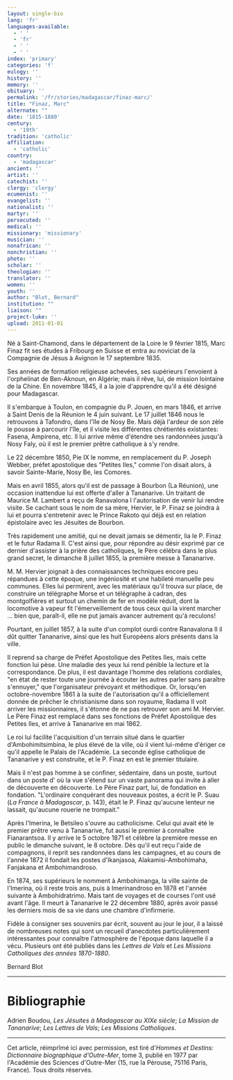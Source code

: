```yaml
---
layout: single-bio
lang: 'fr'
languages-available:
  - ' '
  - 'fr'
  - ' '
  - ' '
index: 'primary'
categories: 'f'
eulogy: ''
history: ''
memory: ''
obituary: ''
permalink: '/fr/stories/madagascar/finaz-marc/'
title: "Finaz, Marc"
alternate: ""
date: '1815-1880'
century:
  - '19th'
tradition: 'catholic'
affiliation:
  - 'catholic'
country:
  - 'madagascar'
ancient: ''
artist: ''
catechist: ''
clergy: 'clergy'
ecumenist: ''
evangelist: ''
nationalist: ''
martyr: ''
persecuted: ''
medical: ''
missionary: 'missionary'
musician: ''
nonafrican: ''
nonchristian: ''
photo: ''
scholar: ''
theologian: ''
translator: ''
women: ''
youth: ''
author: "Blot, Bernard"
institution: ""
liaison: ""
project-luke: ''
upload: 2011-01-01
---
```




Né à Saint-Chamond, dans le département de la Loire le 9 février 1815, Marc Finaz fit ses études à Fribourg en Suisse et entra au noviciat de la Compagnie de Jésus à Avignon le 17 septembre 1835.

Ses années de formation religieuse achevées, ses supérieurs l'envoient à l'orphelinat de Ben-Aknoun, en Algérie; mais il rêve, lui, de mission lointaine de la Chine. En novembre 1845, il a la joie d'apprendre qu'il a été désigné pour Madagascar.

Il s'embarque à Toulon, en compagnie du P. Jouen, en mars 1846, et arrive à Saint Denis de la Réunion le 4 juin suivant. Le 17 juillet 1846 nous le retrouvons à Tafondro, dans l'îIe de Nosy Be. Mais déjà l'ardeur de son zèle le pousse à parcourir l'île, et il visite les différentes chrétientés existantes: Fasena, Ampirena, etc. Il lui arrive même d'étendre ses randonnées jusqu'à Nosy Faly, où il est le premier prêtre catholique à s'y rendre.

Le 22 décembre 1850, Pie IX le nomme, en remplacement du P. Joseph Webber, préfet apostolique des "Petites Iles," comme l'on disait alors, à savoir Sainte-Marie, Nosy Be, les Comores.

Mais en avril 1855, alors qu'il est de passage à Bourbon (La Réunion), une occasion inattendue lui est offerte d'aller à Tananarive. Un traitant de Maurice M. Lambert a reçu de Ranavalona I l'autorisation de venir lui rendre visite. Se cachant sous le nom de sa mère, Hervier, le P. Finaz se joindra à lui et pourra s'entretenir avec le Prince Rakoto qui déjà est en relation épistolaire avec les Jésuites de Bourbon.

Très rapidement une amitié, qui ne devait jamais se démentir, lia le P. Finaz et le futur Radama II. C'est ainsi que, pour répondre au désir exprimé par ce dernier d'assister à la prière des catholiques, le Père célébra dans le plus grand secret, le dimanche 8 juillet 1855, la première messe à Tananarive.

M. M. Hervier joignait à des connaissances techniques encore peu répandues à cette époque, une ingéniosité et une habileté manuelle peu communes. Elles lui permirent, avec les matériaux qu'il trouva sur place, de construire un télégraphe Morse et un télégraphe à cadran, des montgolfières et surtout un chemin de fer en modèle réduit, dont la locomotive à vapeur fit l'émerveillement de tous ceux qui la virent marcher ... bien que, paraît-il, elle ne put jamais avancer autrement qu'à reculons!

Pourtant, en juillet 1857, à la suite d'un complot ourdi contre Ranavalona II il dût quitter Tananarive, ainsi que les huit Européens alors présents dans la ville.

Il reprend sa charge de Préfet Apostolique des Petites Iles, mais cette fonction lui pèse. Une maladie des yeux lui rend pénible la lecture et la correspondance. De plus, il est davantage l'homme des relations cordiales, "en état de rester toute une journée à écouter les autres parler sans paraître s'ennuyer," que l'organisateur prévoyant et méthodique. Or, lorsqu'en octobre-novembre 1861 à la suite de l'autorisation qu'il a officiellement donnée de prêcher le christianisme dans son royaume, Radama II voit arriver les missionnaires, il s'étonne de ne pas retrouver son ami M. Hervier. Le Père Finaz est remplacé dans ses fonctions de Préfet Apostolique des Petites Iles, et arrive à Tananarive en mai 1862.

Le roi lui facilite l'acquisition d'un terrain situé dans le quartier d'Ambohimitsimbina, le plus élevé de la ville, où il vient lui-même d'ériger ce qu'il appelle le Palais de l'Académie. La seconde église catholique de Tananarive y est construite, et le P. Finaz en est le premier titulaire.

Mais il n'est pas homme à se confiner, sédentaire, dans un poste, surtout dans un poste d' où la vue s'étend sur un vaste panorama qui invite à aller de découverte en découverte. Le Père Finaz part, lui, de fondation en fondation. "L'ordinaire conquérant des nouveaux postes, a écrit le P. Suau (*La France à Madagascar*, p. 143), était le P. Finaz qu'aucune lenteur ne lassait, qu'aucune rouerie ne trompait."

Après l'Imerina, le Betsileo s'ouvre au catholicisme. Celui qui avait été le premier prêtre venu à Tananarive, fut aussi le premier à connaître Fianarantsoa. Il y arrive le 5 octobre 1871 et célèbre la première messe en public le dimanche suivant, le 8 octobre. Dès qu'il eut reçu l'aide de compagnons, il reprit ses randonnées dans les campagnes, et au cours de l'année 1872 il fondait les postes d'Ikanjasoa, Alakamisi-Ambohimaha, Fanjakana et Ambohimandroso.

En 1874, ses supérieurs le nomment à Ambohimanga, la ville sainte de l'Imerina, où il reste trois ans, puis à Imerinandroso en 1878 et l'année suivante à Ambohidratrimo. Mais tant de voyages et de courses l'ont usé avant l'âge. Il meurt à Tananarive le 22 décembre 1880, après avoir passé les derniers mois de sa vie dans une chambre d'infirmerie.

Fidèle à consigner ses souvenirs par écrit, souvent au jour le jour, il a laissé de nombreuses notes qui sont un recueil d'anecdotes particulièrement intéressantes pour connaître l'atmosphère de l'époque dans laquelle il a vécu. Plusieurs ont été publiés dans les *Lettres de Vals* et *Les Missions Catholiques des années 1870-1880*.

Bernard Blot

---

# Bibliographie

Adrien Boudou, *Les Jésuites à Madagascar au XIXe siècle*; *La Mission de Tananarive*; *Les Lettres de Vals*; *Les Missions Catholiques*.

---

Cet article, réimprîmé ici avec permission, est tiré d'*Hommes et Destins: Dictionnaire biographique d'Outre-Mer*, tome 3, publié en 1977 par l'Académie des Sciences d'Outre-Mer (15, rue la Pérouse, 75116 Paris, France). Tous droits réservés.
